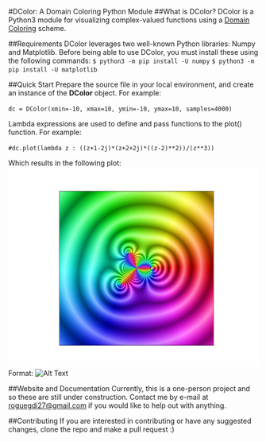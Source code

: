 #DColor: A Domain Coloring Python Module
##What is DColor?
DColor is a Python3 module for visualizing complex-valued functions using a [Domain Coloring](https://en.wikipedia.org/wiki/Domain_coloring) scheme.

##Requirements
DColor leverages two well-known Python libraries: Numpy and Matplotlib. Before being able to use DColor, you must install these using the following commands:
`$ python3 -m pip install -U numpy`
`$ python3 -m pip install -U matplotlib`

##Quick Start
Prepare the source file in your local environment, and create an instance of the **DColor** object. For example:

`dc = DColor(xmin=-10, xmax=10, ymin=-10, ymax=10, samples=4000)`

Lambda expressions are used to define and pass functions to the plot() function. For example:

`#dc.plot(lambda z : ((z+1-2j)*(z+2+2j)*((z-2)**2))/(z**3))`

Which results in the following plot:
![Example 1](/images/ex1.png)
Format: ![Alt Text](url)

##Website and Documentation
Currently, this is a one-person project and so these are still under construction. Contact me by e-mail at roguegdi27@gmail.com if you would like to help out with anything.

##Contributing
If you are interested in contributing or have any suggested changes, clone the repo and make a pull request :)
